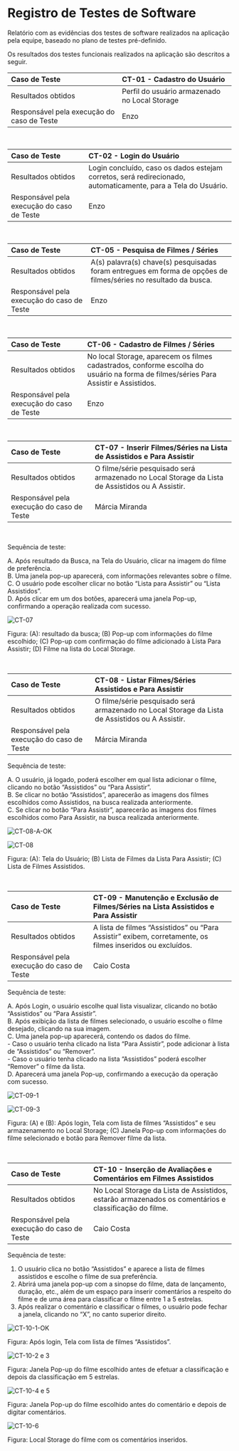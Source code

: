 # Registro de Testes de Software

Relatório com as evidências dos testes de software realizados na aplicação pela equipe, baseado no plano de testes pré-definido.

Os resultados dos testes funcionais realizados na aplicação são descritos a seguir.

|Caso de Teste    | CT-01 - Cadastro do Usuário |
|:---|:---|
| Resultados obtidos | Perfil do usuário armazenado no Local Storage  |
| Responsável pela execução do caso de Teste | Enzo |

<br>

|Caso de Teste    | CT-02 - Login do Usuário |
|:---|:---|
| Resultados obtidos | Login concluído, caso os dados estejam corretos, será redirecionado, automaticamente, para a Tela do Usuário.  |
| Responsável pela execução do caso de Teste | Enzo |

<br>

|Caso de Teste    | CT-05 - Pesquisa de Filmes / Séries |
|:---|:---|
| Resultados obtidos | A(s) palavra(s) chave(s) pesquisadas foram entregues em forma de opções de filmes/séries no resultado da busca.  |
| Responsável pela execução do caso de Teste | Enzo |

<br>

|Caso de Teste    | CT-06 - Cadastro de Filmes / Séries |
|:---|:---|
| Resultados obtidos | No local Storage, aparecem os filmes cadastrados, conforme escolha do usuário na forma de filmes/séries Para Assistir e Assistidos.  |
| Responsável pela execução do caso de Teste | Enzo |

<br>

|Caso de Teste    | CT-07 - Inserir Filmes/Séries na Lista de Assistidos e Para Assistir |
|:---|:---|
| Resultados obtidos | O filme/série pesquisado será armazenado no Local Storage da Lista de Assistidos ou A Assistir.  |
| Responsável pela execução do caso de Teste | Márcia Miranda |

<br>

Sequência de teste:

A.	Após resultado da Busca, na Tela do Usuário, clicar na imagem do filme de preferência.<br>
B.	Uma janela pop-up aparecerá, com informações relevantes sobre o filme.<br>
C.	O usuário pode escolher clicar no botão “Lista para Assistir” ou “Lista Assistidos”.<br>
D.	Após clicar em um dos botões, aparecerá uma janela Pop-up, confirmando a operação realizada com sucesso.

![CT-07](https://github.com/ICEI-PUC-Minas-PMV-ADS/pmv-ads-2023-2-e1-proj-web-t6-catalogocinematograficodigital/assets/145228139/b85fb5df-569b-45fd-8c24-2c4c672d3615)

Figura: (A): resultado da busca; (B) Pop-up com informações do filme escolhido; (C) Pop-up com confirmação do filme adicionado à Lista Para Assistir; (D) Filme na lista do Local Storage.

<br>

|Caso de Teste    | CT-08 - Listar Filmes/Séries Assistidos e Para Assistir |
|:---|:---|
| Resultados obtidos | O filme/série pesquisado será armazenado no Local Storage da Lista de Assistidos ou A Assistir.  |
| Responsável pela execução do caso de Teste | Márcia Miranda |

Sequência de teste: <br>

A.	O usuário, já logado, poderá escolher em qual lista adicionar o filme, clicando no botão “Assistidos” ou “Para Assistir”.<br>
B.	Se clicar no botão “Assistidos”, aparecerão as imagens dos filmes escolhidos como Assistidos, na busca realizada anteriormente.<br>
C.	Se clicar no botão “Para Assistir”, aparecerão as imagens dos filmes escolhidos como Para Assistir, na busca realizada anteriormente.

![CT-08-A-OK](https://github.com/ICEI-PUC-Minas-PMV-ADS/pmv-ads-2023-2-e1-proj-web-t6-catalogocinematograficodigital/assets/145228139/5b86192c-7091-419b-86d5-4e6157cc7e3d)

![CT-08](https://github.com/ICEI-PUC-Minas-PMV-ADS/pmv-ads-2023-2-e1-proj-web-t6-catalogocinematograficodigital/assets/145228139/6a4ce4dc-001e-4cbd-b2ee-fd5d942e092a)

Figura: (A): Tela do Usuário; (B) Lista de Filmes da Lista Para Assistir; (C) Lista de Filmes Assistidos.

<br>

|Caso de Teste    | CT-09 - Manutenção e Exclusão de Filmes/Séries na Lista Assistidos e Para Assistir |
|:---|:---|
| Resultados obtidos | A lista de filmes “Assistidos” ou “Para Assistir” exibem, corretamente, os filmes inseridos ou excluídos.  |
| Responsável pela execução do caso de Teste | Caio Costa |

Sequência de teste: <br>

A. Após Login, o usuário escolhe qual lista visualizar, clicando no botão “Assistidos” ou “Para Assistir”.<br>
B. Após exibição da lista de filmes selecionado, o usuário escolhe o filme desejado, clicando na sua imagem.<br>
C. Uma janela pop-up aparecerá, contendo os dados do filme.<br>
    - Caso o usuário tenha clicado na lista “Para Assistir”, pode adicionar à lista de “Assistidos” ou “Remover”.<br>
    - Caso o usuário tenha clicado na lista “Assistidos” poderá escolher “Remover” o filme da lista.<br>
D.	Aparecerá uma janela Pop-up, confirmando a execução da operação com sucesso.

![CT-09-1](https://github.com/ICEI-PUC-Minas-PMV-ADS/pmv-ads-2023-2-e1-proj-web-t6-catalogocinematograficodigital/assets/145228139/3d768664-8ea4-453b-9d9e-087ee9a45630)

![CT-09-3](https://github.com/ICEI-PUC-Minas-PMV-ADS/pmv-ads-2023-2-e1-proj-web-t6-catalogocinematograficodigital/assets/145228139/77e4da1e-2fef-472a-8394-c1a7dbf614a4)

Figura: (A) e (B): Após login, Tela com lista de filmes “Assistidos” e seu armazenamento no Local Storage; (C) Janela Pop-up com informações do filme selecionado e botão para Remover filme da lista.

<br>

|Caso de Teste    | CT-10 - Inserção de Avaliações e Comentários em Filmes Assistidos |
|:---|:---|
| Resultados obtidos | No Local Storage da Lista de Assistidos, estarão armazenados os comentários e classificação do filme. |
| Responsável pela execução do caso de Teste | Caio Costa |

Sequência de teste: <br>

1.	O usuário clica no botão “Assistidos” e aparece a lista de filmes assistidos e escolhe o filme de sua preferência.<br>
2.	Abrirá uma janela pop-up com a sinopse do filme, data de lançamento, duração, etc., além de um espaço para inserir comentários a respeito do filme e de uma área para classificar o filme entre 1 a 5 estrelas.<br>
3.	Após realizar o comentário e classificar o filmes, o usuário pode fechar a janela, clicando no “X”, no canto superior direito.

![CT-10-1-OK](https://github.com/ICEI-PUC-Minas-PMV-ADS/pmv-ads-2023-2-e1-proj-web-t6-catalogocinematograficodigital/assets/145228139/4d0ae571-59ce-4301-8e3e-c6ee261a12bf)

Figura: Após login, Tela com lista de filmes “Assistidos”.

![CT-10-2 e 3](https://github.com/ICEI-PUC-Minas-PMV-ADS/pmv-ads-2023-2-e1-proj-web-t6-catalogocinematograficodigital/assets/145228139/3990438c-525d-4734-aeb4-7abfc195b738)

Figura: Janela Pop-up do filme escolhido antes de efetuar a classificação e depois da classificação em 5 estrelas.

![CT-10-4 e 5](https://github.com/ICEI-PUC-Minas-PMV-ADS/pmv-ads-2023-2-e1-proj-web-t6-catalogocinematograficodigital/assets/145228139/4723ac33-9429-44d3-9557-7179d8b5b415)

Figura: Janela Pop-up do filme escolhido antes do comentário e depois de digitar comentários.

![CT-10-6](https://github.com/ICEI-PUC-Minas-PMV-ADS/pmv-ads-2023-2-e1-proj-web-t6-catalogocinematograficodigital/assets/145228139/e3244aa2-0714-4d4b-9ec2-12c5f14aa45e)

Figura: Local Storage do filme com os comentários inseridos.

<br>


